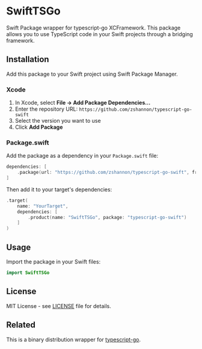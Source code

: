 # SwiftTSGo

Swift Package wrapper for typescript-go XCFramework. This package allows you to use TypeScript code in your Swift projects through a bridging framework.

## Installation

Add this package to your Swift project using Swift Package Manager.

### Xcode

1. In Xcode, select **File → Add Package Dependencies...**
2. Enter the repository URL: `https://github.com/zshannon/typescript-go-swift`
3. Select the version you want to use
4. Click **Add Package**

### Package.swift

Add the package as a dependency in your `Package.swift` file:

```swift
dependencies: [
    .package(url: "https://github.com/zshannon/typescript-go-swift", from: "0.1.2")
]
```

Then add it to your target's dependencies:

```swift
.target(
    name: "YourTarget",
    dependencies: [
        .product(name: "SwiftTSGo", package: "typescript-go-swift")
    ]
)
```

## Usage

Import the package in your Swift files:

```swift
import SwiftTSGo
```

## License

MIT License - see [LICENSE](LICENSE) file for details.

## Related

This is a binary distribution wrapper for [typescript-go](https://github.com/zshannon/typescript-go).
